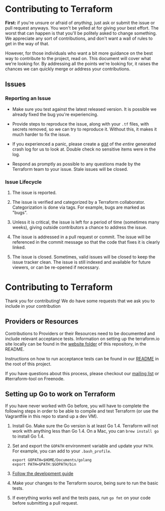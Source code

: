 # Contributing to Terraform

**First:** if you're unsure or afraid of _anything_, just ask
or submit the issue or pull request anyways. You won't be yelled at for
giving your best effort. The worst that can happen is that you'll be
politely asked to change something. We appreciate any sort of contributions,
and don't want a wall of rules to get in the way of that.

However, for those individuals who want a bit more guidance on the
best way to contribute to the project, read on. This document will cover
what we're looking for. By addressing all the points we're looking for,
it raises the chances we can quickly merge or address your contributions.

## Issues

### Reporting an Issue

* Make sure you test against the latest released version. It is possible
  we already fixed the bug you're experiencing.

* Provide steps to reproduce the issue, along with your `.tf` files,
  with secrets removed, so we can try to reproduce it. Without this,
  it makes it much harder to fix the issue.

* If you experienced a panic, please create a [gist](https://gist.github.com)
  of the *entire* generated crash log for us to look at. Double check
  no sensitive items were in the log.

* Respond as promptly as possible to any questions made by the Terraform
  team to your issue. Stale issues will be closed.

### Issue Lifecycle

1. The issue is reported.

2. The issue is verified and categorized by a Terraform collaborator.
   Categorization is done via tags. For example, bugs are marked as "bugs".

3. Unless it is critical, the issue is left for a period of time (sometimes
   many weeks), giving outside contributors a chance to address the issue.

4. The issue is addressed in a pull request or commit. The issue will be
   referenced in the commit message so that the code that fixes it is clearly
   linked.

5. The issue is closed. Sometimes, valid issues will be closed to keep
   the issue tracker clean. The issue is still indexed and available for
   future viewers, or can be re-opened if necessary.

# Contributing to Terraform

Thank you for contributing! We do have some requests that we ask you to include
in your contribution 

## Providers or Resources

Contributions to Providers or their Resources need to be documented and include
relevant acceptance tests. Information on setting up the terraform.io site
locally can be found in the [website folder][1]
of this repository, in the README. 

Instructions on how to run acceptance tests can be found in our [README][2]
in the root of this project. 

If you have questions about this process, please checkout our [mailing list][3]
or #terraform-tool on Freenode.

## Setting up Go to work on Terraform

If you have never worked with Go before, you will have to complete the
following steps in order to be able to compile and test Terraform (or 
use the Vagrantfile in this repo to stand up a dev VM).

1. Install Go. Make sure the Go version is at least Go 1.4. Terraform will not work with anything less than
   Go 1.4. On a Mac, you can `brew install go` to install Go 1.4.

2. Set and export the `GOPATH` environment variable and update your `PATH`.
   For example, you can add to your `.bash_profile`.

    ```
    export GOPATH=$HOME/Documents/golang
    export PATH=$PATH:$GOPATH/bin
    ```

3. [Follow the development guide](https://github.com/hashicorp/terraform#developing-terraform)

5. Make your changes to the Terraform source, being sure to run the basic
   tests.

7. If everything works well and the tests pass, run `go fmt` on your code
   before submitting a pull request.

[1]: https://github.com/hashicorp/terraform/tree/master/website
[2]: https://github.com/hashicorp/terraform#acceptance-tests
[3]: https://groups.google.com/group/terraform-tool
